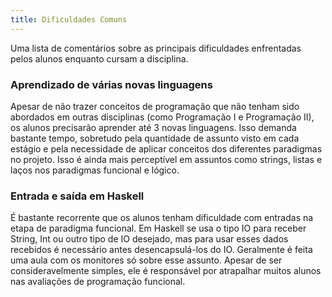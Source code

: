 ```yaml
---
title: Dificuldades Comuns
---
```


Uma lista de comentários sobre as principais dificuldades enfrentadas pelos alunos enquanto cursam a disciplina.

### Aprendizado de várias novas linguagens

Apesar de não trazer conceitos de programação que não tenham sido abordados em outras disciplinas (como Programação I e Programação II), os alunos precisarão aprender até 3 novas linguagens. Isso demanda bastante tempo, sobretudo pela quantidade de assunto visto em cada estágio e pela necessidade de aplicar conceitos dos diferentes paradigmas no projeto. Isso é ainda mais perceptível em assuntos como strings, listas e laços nos paradigmas funcional e lógico.

### Entrada e saída em Haskell
 
É bastante recorrente que os alunos tenham dificuldade com entradas na etapa de paradigma funcional. Em Haskell se usa o tipo IO para receber String, Int ou outro tipo de IO desejado, mas para usar esses dados recebidos é necessário antes desencapsulá-los do IO. Geralmente é feita uma aula com os monitores só sobre esse assunto. Apesar de ser consideravelmente simples, ele é responsável por atrapalhar muitos alunos nas avaliações de programação funcional.
